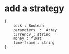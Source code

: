 # add a strategy 
```
{
    back : Boolean 
    parameters  :  Array 
    currency : string
    money : float
    time-frame : string
}
```